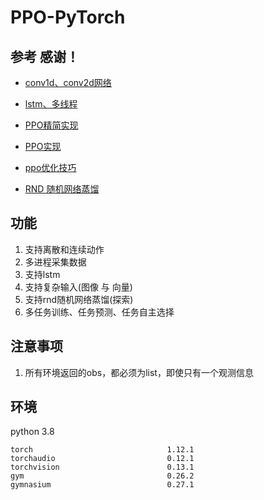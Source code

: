 # PPO-PyTorch

## 参考 感谢！

- [conv1d、conv2d网络](https://github.com/BlueFisher/Advanced-Soft-Actor-Critic)

- [lstm、多线程](https://github.com/MarcoMeter/recurrent-ppo-truncated-bptt)

- [PPO精简实现](https://github.com/seungeunrho/minimalRL)

- [PPO实现](https://github.com/nikhilbarhate99/PPO-PyTorch)

- [ppo优化技巧](https://github.com/Lizhi-sjtu/DRL-code-pytorch)

- [RND 随机网络蒸馏](https://github.com/alirezakazemipour/PPO-RND)
  
## 功能

1. 支持离散和连续动作
2. 多进程采集数据
3. 支持lstm
4. 支持复杂输入(图像 与 向量)
5. 支持rnd随机网络蒸馏(探索)
6. 多任务训练、任务预测、任务自主选择

## 注意事项

1. 所有环境返回的obs，都必须为list，即使只有一个观测信息

## 环境

python 3.8

```
torch                              1.12.1
torchaudio                         0.12.1
torchvision                        0.13.1
gym                                0.26.2
gymnasium                          0.27.1
```
